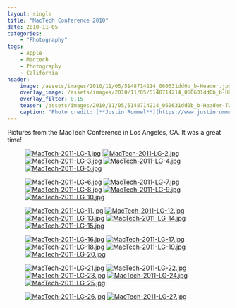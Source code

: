 ```yaml
---
layout: single
title: "MacTech Conference 2010"
date: 2010-11-05
categories:
    - "Photography"
tags:
    - Apple
    - Mactech
    - Photography
    - California
header:
    image: /assets/images/2010/11/05/5148714214_060631dd0b_b-Header.jpg
    overlay_image: /assets/images/2010/11/05/5148714214_060631dd0b_b-Header.jpg
    overlay_filter: 0.15
    teaser: /assets/images/2010/11/05/5148714214_060631dd0b_b-Header-Twitter.jpg 		# Shrink image to 575 width
    caption: "Photo credit: [**Justin Rummel**](https://www.justinrummel.com)"
---
```


Pictures from the MacTech Conference in Los Angeles, CA. It was a great time!

<figure class="fifth">
<a href="{{ site.url }}/assets/images/2010/11/05/MacTech-2011-LG-1.jpg"><img src="{{ site.url }}/assets/images/2010/11/05/MacTech-2011-SM-1.jpg" title="MacTech-2011-LG-1.jpg" /></a>
<a href="{{ site.url }}/assets/images/2010/11/05/MacTech-2011-LG-2.jpg"><img src="{{ site.url }}/assets/images/2010/11/05/MacTech-2011-SM-2.jpg" title="MacTech-2011-LG-2.jpg" /></a>
<a href="{{ site.url }}/assets/images/2010/11/05/MacTech-2011-LG-3.jpg"><img src="{{ site.url }}/assets/images/2010/11/05/MacTech-2011-SM-3.jpg" title="MacTech-2011-LG-3.jpg" /></a>
<a href="{{ site.url }}/assets/images/2010/11/05/MacTech-2011-LG-4.jpg"><img src="{{ site.url }}/assets/images/2010/11/05/MacTech-2011-SM-4.jpg" title="MacTech-2011-LG-4.jpg" /></a>
<a href="{{ site.url }}/assets/images/2010/11/05/MacTech-2011-LG-5.jpg"><img src="{{ site.url }}/assets/images/2010/11/05/MacTech-2011-SM-5.jpg" title="MacTech-2011-LG-5.jpg" /></a>
</figure>
<figure class="fifth">
<a href="{{ site.url }}/assets/images/2010/11/05/MacTech-2011-LG-6.jpg"><img src="{{ site.url }}/assets/images/2010/11/05/MacTech-2011-SM-6.jpg" title="MacTech-2011-LG-6.jpg" /></a>
<a href="{{ site.url }}/assets/images/2010/11/05/MacTech-2011-LG-7.jpg"><img src="{{ site.url }}/assets/images/2010/11/05/MacTech-2011-SM-7.jpg" title="MacTech-2011-LG-7.jpg" /></a>
<a href="{{ site.url }}/assets/images/2010/11/05/MacTech-2011-LG-8.jpg"><img src="{{ site.url }}/assets/images/2010/11/05/MacTech-2011-SM-8.jpg" title="MacTech-2011-LG-8.jpg" /></a>
<a href="{{ site.url }}/assets/images/2010/11/05/MacTech-2011-LG-9.jpg"><img src="{{ site.url }}/assets/images/2010/11/05/MacTech-2011-SM-9.jpg" title="MacTech-2011-LG-9.jpg" /></a>
<a href="{{ site.url }}/assets/images/2010/11/05/MacTech-2011-LG-10.jpg"><img src="{{ site.url }}/assets/images/2010/11/05/MacTech-2011-SM-10.jpg" title="MacTech-2011-LG-10.jpg" /></a>
</figure>
<figure class="fifth">
<a href="{{ site.url }}/assets/images/2010/11/05/MacTech-2011-LG-11.jpg"><img src="{{ site.url }}/assets/images/2010/11/05/MacTech-2011-SM-11.jpg" title="MacTech-2011-LG-11.jpg" /></a>
<a href="{{ site.url }}/assets/images/2010/11/05/MacTech-2011-LG-12.jpg"><img src="{{ site.url }}/assets/images/2010/11/05/MacTech-2011-SM-12.jpg" title="MacTech-2011-LG-12.jpg" /></a>
<a href="{{ site.url }}/assets/images/2010/11/05/MacTech-2011-LG-13.jpg"><img src="{{ site.url }}/assets/images/2010/11/05/MacTech-2011-SM-13.jpg" title="MacTech-2011-LG-13.jpg" /></a>
<a href="{{ site.url }}/assets/images/2010/11/05/MacTech-2011-LG-14.jpg"><img src="{{ site.url }}/assets/images/2010/11/05/MacTech-2011-SM-14.jpg" title="MacTech-2011-LG-14.jpg" /></a>
<a href="{{ site.url }}/assets/images/2010/11/05/MacTech-2011-LG-15.jpg"><img src="{{ site.url }}/assets/images/2010/11/05/MacTech-2011-SM-15.jpg" title="MacTech-2011-LG-15.jpg" /></a>
</figure>
<figure class="fifth">
<a href="{{ site.url }}/assets/images/2010/11/05/MacTech-2011-LG-16.jpg"><img src="{{ site.url }}/assets/images/2010/11/05/MacTech-2011-SM-16.jpg" title="MacTech-2011-LG-16.jpg" /></a>
<a href="{{ site.url }}/assets/images/2010/11/05/MacTech-2011-LG-17.jpg"><img src="{{ site.url }}/assets/images/2010/11/05/MacTech-2011-SM-17.jpg" title="MacTech-2011-LG-17.jpg" /></a>
<a href="{{ site.url }}/assets/images/2010/11/05/MacTech-2011-LG-18.jpg"><img src="{{ site.url }}/assets/images/2010/11/05/MacTech-2011-SM-18.jpg" title="MacTech-2011-LG-18.jpg" /></a>
<a href="{{ site.url }}/assets/images/2010/11/05/MacTech-2011-LG-19.jpg"><img src="{{ site.url }}/assets/images/2010/11/05/MacTech-2011-SM-19.jpg" title="MacTech-2011-LG-19.jpg" /></a>
<a href="{{ site.url }}/assets/images/2010/11/05/MacTech-2011-LG-20.jpg"><img src="{{ site.url }}/assets/images/2010/11/05/MacTech-2011-SM-20.jpg" title="MacTech-2011-LG-20.jpg" /></a>
</figure>
<figure class="fifth">
<a href="{{ site.url }}/assets/images/2010/11/05/MacTech-2011-LG-21.jpg"><img src="{{ site.url }}/assets/images/2010/11/05/MacTech-2011-SM-21.jpg" title="MacTech-2011-LG-21.jpg" /></a>
<a href="{{ site.url }}/assets/images/2010/11/05/MacTech-2011-LG-22.jpg"><img src="{{ site.url }}/assets/images/2010/11/05/MacTech-2011-SM-22.jpg" title="MacTech-2011-LG-22.jpg" /></a>
<a href="{{ site.url }}/assets/images/2010/11/05/MacTech-2011-LG-23.jpg"><img src="{{ site.url }}/assets/images/2010/11/05/MacTech-2011-SM-23.jpg" title="MacTech-2011-LG-23.jpg" /></a>
<a href="{{ site.url }}/assets/images/2010/11/05/MacTech-2011-LG-24.jpg"><img src="{{ site.url }}/assets/images/2010/11/05/MacTech-2011-SM-24.jpg" title="MacTech-2011-LG-24.jpg" /></a>
<a href="{{ site.url }}/assets/images/2010/11/05/MacTech-2011-LG-25.jpg"><img src="{{ site.url }}/assets/images/2010/11/05/MacTech-2011-SM-25.jpg" title="MacTech-2011-LG-25.jpg" /></a>
</figure>
<figure class="fifth">
<a href="{{ site.url }}/assets/images/2010/11/05/MacTech-2011-LG-26.jpg"><img src="{{ site.url }}/assets/images/2010/11/05/MacTech-2011-SM-26.jpg" title="MacTech-2011-LG-26.jpg" /></a>
<a href="{{ site.url }}/assets/images/2010/11/05/MacTech-2011-LG-27.jpg"><img src="{{ site.url }}/assets/images/2010/11/05/MacTech-2011-SM-27.jpg" title="MacTech-2011-LG-27.jpg" /></a>
</figure>
